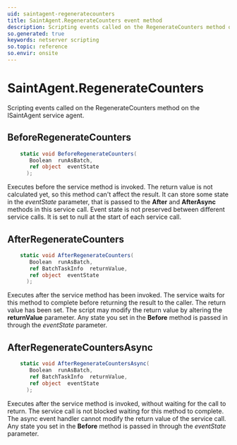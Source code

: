 ```yaml
---
uid: saintagent-regeneratecounters
title: SaintAgent.RegenerateCounters event method
description: Scripting events called on the RegenerateCounters method on the SaintAgent service agent.
so.generated: true
keywords: netserver scripting
so.topic: reference
so.envir: onsite
---
```

# SaintAgent.RegenerateCounters

Scripting events called on the <see cref='M:ISaintAgent.RegenerateCounters'>RegenerateCounters</see> method on the <see cref='ISaintAgent'>ISaintAgent</see>  service agent.

## BeforeRegenerateCounters
```cs
    static void BeforeRegenerateCounters(
       Boolean  runAsBatch,
       ref object  eventState
      );
```
Executes before the service method is invoked.
The return value is not calculated yet, so this method can't affect the result.
It can store some state in the *eventState* parameter, that is passed to the **After** and **AfterAsync** methods in this service call.
Event state is not preserved between different service calls. It is set to null at the start of each service call.
## AfterRegenerateCounters
```cs
    static void AfterRegenerateCounters(
       Boolean  runAsBatch,
       ref BatchTaskInfo  returnValue,
       ref object  eventState
      );
```
Executes after the service method has been invoked. The service waits for this method to complete before returning the result to the caller.
The return value has been set. The script may modify the return value by altering the **returnValue** parameter.
Any state you set in the **Before** method is passed in through the *eventState* parameter.
## AfterRegenerateCountersAsync
```cs
    static void AfterRegenerateCountersAsync(
       Boolean  runAsBatch,
       ref BatchTaskInfo  returnValue,
       ref object  eventState
      );
```
Executes after the service method is invoked, without waiting for the call to return.
The service call is not blocked waiting for this method to complete.
The async event handler cannot modify the return value of the service call.
Any state you set in the **Before** method is passed in through the *eventState* parameter.

